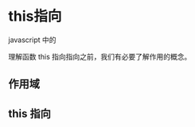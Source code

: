 # this指向

javascript 中的

理解函数 this 指向指向之前，我们有必要了解作用的概念。

## 作用域

## this 指向

 
 <comment-comment/> 
 
